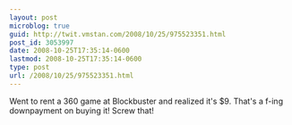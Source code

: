 ```yaml
---
layout: post
microblog: true
guid: http://twit.vmstan.com/2008/10/25/975523351.html
post_id: 3053997
date: 2008-10-25T17:35:14-0600
lastmod: 2008-10-25T17:35:14-0600
type: post
url: /2008/10/25/975523351.html
---
```

Went to rent a 360 game at Blockbuster and realized it's $9. That's a f-ing downpayment on buying it! Screw that!
